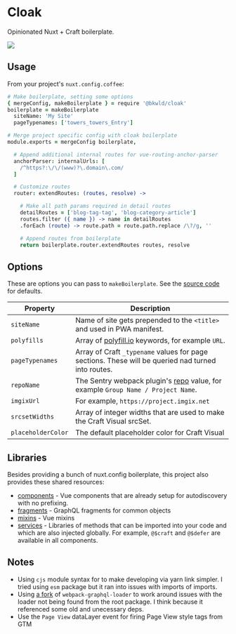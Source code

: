 # Cloak

Opinionated Nuxt + Craft boilerplate.

![](https://slack-imgs.com/?c=1&o1=ro&url=https%3A%2F%2Fmedia4.giphy.com%2Fmedia%2Ffs616XzKDb6cyd7TMa%2Fgiphy-downsized.gif%3Fcid%3D6104955e248cc15d4c2aeca08bb88c9fb520d40e9552a715%26rid%3Dgiphy-downsized.gif)

## Usage

From your project's `nuxt.config.coffee`:

```coffee
# Make boilerplate, setting some options
{ mergeConfig, makeBoilerplate } = require '@bkwld/cloak'
boilerplate = makeBoilerplate
  siteName: 'My Site'
  pageTypenames: ['towers_towers_Entry']

# Merge project specific config with cloak boilerplate
module.exports = mergeConfig boilerplate,

  # Append additional internal routes for vue-routing-anchor-parser
  anchorParser: internalUrls: [
    /^https?:\/\/(www)?\.domain\.com/
  ]

  # Customize routes
  router: extendRoutes: (routes, resolve) ->

    # Make all path params required in detail routes
    detailRoutes = ['blog-tag-tag', 'blog-category-article']
    routes.filter ({ name }) -> name in detailRoutes
    .forEach (route) -> route.path = route.path.replace /\?/g, ''

    # Append routes from boilerplate
    return boilerplate.router.extendRoutes routes, resolve
```

## Options

These are options you can pass to `makeBoilerplate`.  See the [source code](config/boilerplate.coffee) for defaults.

| Property | Description |
| -------- | ----------- |
| `siteName` | Name of site gets prepended to the `<title>` and used in PWA manifest. |
| `polyfills` | Array of [polyfill.io](https://polyfill.io/) keywords, for example `URL`. |
| `pageTypenames` | Array of Craft `_typename` values for page sections. These will be queried nad turned into routes. |
| `repoName` | The Sentry webpack plugin's [repo](https://github.com/getsentry/sentry-webpack-plugin#optionssetcommits) value, for example `Group Name / Project Name`. |
| `imgixUrl` | For example, `https://project.imgix.net` |
| `srcsetWidths` | Array of integer widths that are used to make the Craft Visual srcSet. |
| `placeholderColor` | The default placeholder color for Craft Visual |

## Libraries

Besides providing a bunch of nuxt.config boilerplate, this project also provides these shared resources:

- [components](./components) - Vue components that are already setup for autodiscovery with no prefixing.
- [fragments](./fragments) - GraphQL fragments for common objects
- [mixins](./mixins) - Vue mixins
- [services](./services) - Libraries of methods that can be imported into your code and which are also injected globally.  For example, `@$craft` and `@$defer` are available in all components.

## Notes

- Using `cjs` module syntax for to make developing via yarn link simpler.  I tried using `esm` package but it ran into issues with imports of imports.
- Using [a fork](https://github.com/samsarahq/graphql-loader/pull/36) of `webpack-graphql-loader` to work around issues with the loader not being found from the root package. I think because it referenced some old and unecessary deps.
- Use the `Page View` dataLayer event for firing Page View style tags from GTM
